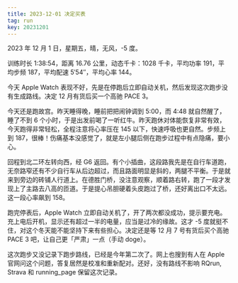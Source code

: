 ```yaml
---
title: 2023-12-01 决定买表
tag: run
key: 20231201
---
```


2023 年 12 月 1 日，星期五，晴，无风，-5 度。

训练时长 1:38:54，距离 16.76 公里，动态千卡：1028 千卡，平均功率 191，平均步频 187，平均配速 5&prime;54&prime;&prime;，平均心率 144。

今天 Apple Watch 表现不好，先是在停跑后立即自动关机，然后发现这次跑步没有生成路线。决定 12 月有货后买一个高驰 PACE 3。

<!--more-->

今天还是跑故宫。昨天睡得晚，睡前把把闹钟调到 5:00，而 4:48 就自然醒了，睡了不到 6 个小时，于是出发前喝了一听红牛。昨天跑休对体能恢复非常有效，今天跑得非常轻松，全程注意将心率压在 145 以下，快速呼吸也更自然。步频上到 187，很棒！伤痛基本没感觉了，就是左小腿后侧在跑步过程中有点隐痛，要小心。

回程到北二环左转向西，经 G6 返回。有个小插曲，这段路我先是在自行车道跑，无奈路窄还有不少自行车从后边超过，而且路面明显是斜的，两腿不平衡。于是就来到旁边的砖铺人行道上。在德胜门桥，没注意观察，顺着路右转，跑了一段才发现上了主路去八高的匝道。于是提心吊胆硬着头皮跑过了桥，还好离出口不太远。这一段心率飙到 158。

跑完停表后，Apple Watch 立即自动关机了，开了两次都没成功，提示要充电。充上电后开机，显示还有超过一半的电量，应当是过冷的缘故。这才 -5 度就挺不住，对这个冬天能不能坚持下来有些担心。决定还是等 12 月 7 号有货后买个高驰 PACE 3 吧，让自己更「严肃」一点（手动 doge）。

这次跑步又没记录下跑步路线，已经是今年第二次了。网上也搜到有人在 Apple 官网问这个问题，答复居然是校准和重新配对。还好，没有路线不影响 RQrun, Strava 和 running_page 保留这次记录。
